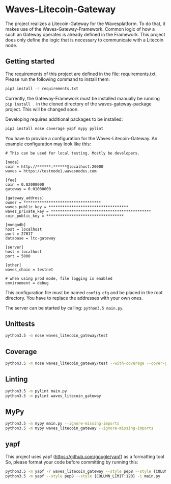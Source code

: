 # Waves-Litecoin-Gateway

The project realizes a Litecoin-Gateway for the Wavesplatform.
To do that, it makes use of the Waves-Gateway-Framework.
Common logic of how a such an Gateway operates is already defined in the Framework.
This project does only define the logic that is necessary to communicate with a Litecoin node.

## Getting started

The requirements of this project are defined in the file: requirements.txt.
Please run the following command to install them:
```bash
pip3 install -r requirements.txt
```
Currently, the Gateway-Framework must be installed manually be running `pip install .`
in the cloned directory of the waves-gateway-package project.
This will be changed soon.

Developing requires additional packages to be installed:
```bash
pip3 install nose coverage yapf mypy pylint
```

You have to provide a configuration for the Waves-Litecoin-Gateway.
An example configuration may look like this:
```
# This can be used for local testing. Mostly be developers.

[node]
coin = http://******:******@localhost:20000
waves = https://testnode1.wavesnodes.com

[fee]
coin = 0.02000000
gateway = 0.01000000

[gateway_address]
owner = **********************************
waves_public_key = ***********************************
waves_private_key = ********************************************
coin_public_key = **********************************

[mongodb]
host = localhost
port = 27017
database = ltc-gateway

[server]
host = localhost
port = 5000

[other]
waves_chain = testnet

# when using prod mode, file logging is enabled
environment = debug
```
This configuration file must be named `config.cfg` and be placed in the root directory.
You have to replace the addresses with your own ones.

The server can be started by calling: `python3.5 main.py`.

## Unittests
```bash
python3.5 -m nose waves_litecoin_gateway/test
```

## Coverage
```bash
python3.5 -m nose waves_litecoin_gateway/test --with-coverage --cover-package waves_litecoin_gateway
```

## Linting
```bash
python3.5 -m pylint main.py
python3.5 -m pylint waves_litecoin_gateway
```

## MyPy
```bash
python3.5 -m mypy main.py --ignore-missing-imports
python3.5 -m mypy waves_litecoin_gateway --ignore-missing-imports
```

## yapf
This project uses yapf (https://github.com/google/yapf) as a formatting tool
So, please format your code before committing by running this:
```bash
python3.5 -m yapf -r waves_litecoin_gateway --style pep8 --style {COLUMN_LIMIT:120} -i
python3.5 -m yapf --style pep8 --style {COLUMN_LIMIT:120} -i main.py
```
